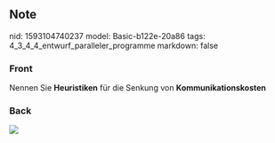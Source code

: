 ## Note
nid: 1593104740237
model: Basic-b122e-20a86
tags: 4_3_4_4_entwurf_paralleler_programme
markdown: false

### Front
Nennen Sie <b>Heuristiken</b> für die Senkung von
<b>Kommunikationskosten</b>

### Back
<img src="paste-2b488a57405f9d6171ba32acab252f385c88bc90.jpg">
